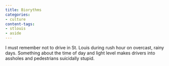 ```yaml
---
title: Biorythms
categories:
- culture
content-tags:
- stlouis
- aside
---
```


I must remember not to drive in St. Louis during rush hour on overcast, rainy days.  Something about the time of day and light level makes drivers into assholes and pedestrians suicidally stupid.
